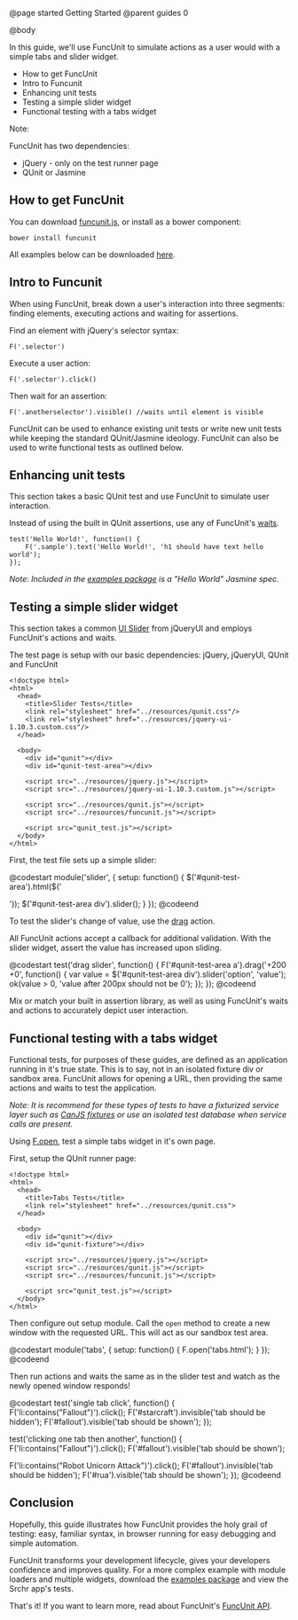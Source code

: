 @page started Getting Started
@parent guides 0

@body

In this guide, we'll use FuncUnit to simulate actions as a user would with a simple tabs and slider widget.

* How to get FuncUnit
* Intro to Funcunit
* Enhancing unit tests
* Testing a simple slider widget
* Functional testing with a tabs widget

Note:

FuncUnit has two dependencies:

* jQuery - only on the test runner page
* QUnit or Jasmine

## How to get FuncUnit

You can download [funcunit.js](/dist/latest/funcunit.js), or install as a bower component:

    bower install funcunit

All examples below can be downloaded [here](/dist/examples.zip).

## Intro to Funcunit

When using FuncUnit, break down a user's interaction into three segments: finding elements, executing actions and waiting for assertions.

Find an element with jQuery's selector syntax:

    F('.selector')

Execute a user action:

    F('.selector').click()

Then wait for an assertion:

    F('.anotherselector').visible() //waits until element is visible

FuncUnit can be used to enhance existing unit tests or write new unit tests while keeping the standard QUnit/Jasmine ideology. FuncUnit can also be used to write functional tests as outlined below.

## Enhancing unit tests

This section takes a basic QUnit test and use FuncUnit to simulate user interaction.

Instead of using the built in QUnit assertions, use any of FuncUnit's [waits](/guides/funcunit.waits.html).

    test('Hello World!', function() {
        F('.sample').text('Hello World!', 'h1 should have text hello world');
    });

_Note: Included in the [examples package](/dist/examples.zip) is a "Hello World" Jasmine spec._

## Testing a simple slider widget

This section takes a common [UI Slider](http://api.jqueryui.com/slider) from jQueryUI and employs FuncUnit's actions and waits.

The test page is setup with our basic dependencies: jQuery, jQueryUI, QUnit and FuncUnit

    <!doctype html>
    <html>
      <head>
        <title>Slider Tests</title>
        <link rel="stylesheet" href="../resources/qunit.css"/>
        <link rel="stylesheet" href="../resources/jquery-ui-1.10.3.custom.css"/>
      </head>

      <body>
        <div id="qunit"></div>
        <div id="qunit-test-area"></div>

        <script src="../resources/jquery.js"></script>
        <script src="../resources/jquery-ui-1.10.3.custom.js"></script>

        <script src="../resources/qunit.js"></script>
        <script src="../resources/funcunit.js"></script>

        <script src="qunit_test.js"></script>
      </body>
    </html>

First, the test file sets up a simple slider:

@codestart
module('slider', {
  setup: function() {
    $('#qunit-test-area').html($('<div>'));
    $('#qunit-test-area div').slider();
  }
});
@codeend

To test the slider's change of value, use the [drag](/docs/FuncUnit.prototype.drag.html) action.

All FuncUnit actions accept a callback for additional validation. With the slider widget, assert the value has increased upon sliding.

@codestart
test('drag slider', function() {
  F('#qunit-test-area a').drag('+200 +0', function() {
    var value = $('#qunit-test-area div').slider('option', 'value');
    ok(value > 0, 'value after 200px should not be 0');
  });
});
@codeend

Mix or match your built in assertion library, as well as using FuncUnit's waits and actions to accurately depict user interaction.

## Functional testing with a tabs widget

Functional tests, for purposes of these guides, are defined as an application running in it's true state. This is to say, not in an isolated fixture div or sandbox area. FuncUnit allows for opening a URL, then providing the same actions and waits to test the application.

_Note: It is recommend for these types of tests to have a fixturized service layer such as [CanJS fixtures](http://canjs.com/docs/can.fixture.html) or use an isolated test database when service calls are present._

Using [F.open](/docs/FuncUnit.open.html), test a simple tabs widget in it's own page.

First, setup the QUnit runner page:

    <!doctype html>
    <html>
      <head>
        <title>Tabs Tests</title>
        <link rel="stylesheet" href="../resources/qunit.css">
      </head>

      <body>
        <div id="qunit"></div>
        <div id="qunit-fixture"></div>

        <script src="../resources/jquery.js"></script>
        <script src="../resources/qunit.js"></script>
        <script src="../resources/funcunit.js"></script>

        <script src="qunit_test.js"></script>
      </body>
    </html>

Then configure out setup module. Call the `open` method to create a new window with the requested URL. This will act as our sandbox test area.

@codestart
module('tabs', {
  setup: function() {
    F.open('tabs.html');
  }
});
@codeend

Then run actions and waits the same as in the slider test and watch as the newly opened window responds!

@codestart
test('single tab click', function() {
  F('li:contains("Fallout")').click();
  F('#starcraft').invisible('tab should be hidden');
  F('#fallout').visible('tab should be shown');
});

test('clicking one tab then another', function() {
  F('li:contains("Fallout")').click();
  F('#fallout').visible('tab should be shown');

  F('li:contains("Robot Unicorn Attack")').click();
  F('#fallout').invisible('tab should be hidden');
  F('#rua').visible('tab should be shown');
});
@codeend

## Conclusion

Hopefully, this guide illustrates how FuncUnit provides the holy grail of testing: easy, familiar syntax, in browser running for easy debugging and simple automation.

FuncUnit transforms your development lifecycle, gives your developers confidence and improves quality. For a more complex example with module loaders and multiple widgets, download the [examples package](/dist/examples.zip) and view the Srchr app's tests.

That's it! If you want to learn more, read about FuncUnit's [FuncUnit API](/docs).